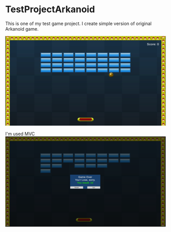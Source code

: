 # TestProjectArkanoid
This is one of my test game project. I create simple version of original Arkanoid game. 

![The level in this game](https://github.com/Alex03Y/TestProjectArkanoid/blob/master/Pictures/Beginning%20of%20the%20game.png)

I'm used MVC
![The end game](https://github.com/Alex03Y/TestProjectArkanoid/blob/master/Pictures/End%20Game.png)
